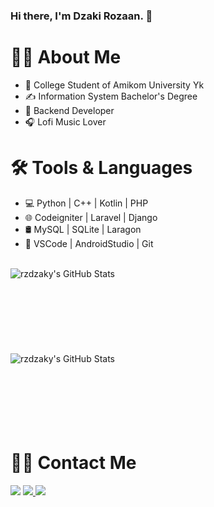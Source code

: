 ### Hi there, I'm Dzaki Rozaan. 👋


# 👨‍💼 About Me

- 🏫 College Student of Amikom University Yk
- ✍️ Information System Bachelor's Degree
- 💼 Backend Developer
- 🎧 Lofi Music Lover 

# 🛠 Tools & Languages
- 💻   Python | C++ | Kotlin | PHP
- 🌐   Codeigniter | Laravel | Django
- 🛢    MySQL | SQLite | Laragon 
- 🔧   VSCode | AndroidStudio | Git 

<br />

  <img align="left" alt="rzdzaky's GitHub Stats" src="https://github-readme-stats.vercel.app/api?username=rzdzaky&show_icons=true&theme=midnight-purple" />

<br />
<br />
<br />
<br />
<br />
<br />
<br />
<br />

  <img align="left" alt="rzdzaky's GitHub Stats" src="https://github-readme-stats.vercel.app/api/top-langs/?username=rzdzaky&layout=compact&theme=midnight-purple" src="https://github.com/rzdzaky/github-readme-stats&theme=midnight-purple "/>

<br />
<br />
<br />
<br />
<br />
<br />
<br />

# 🤝🏻 Contact Me
<p align="left">  
  <a href="https://www.twitter.com/rzdzaky/" target="_blank"><img src="https://img.icons8.com/fluency/48/000000/twitter.png"/></a>  
  <a href="https://www.instagram.com/rzdzaky/" target="_blank"><img src="https://img.icons8.com/color/48/000000/instagram-new.png"/>
  <a href="mailto:dzakyrz25@gmail.com" target="_blank"><img src="https://img.icons8.com/color/48/000000/gmail-new.png"/></a>
</p>

